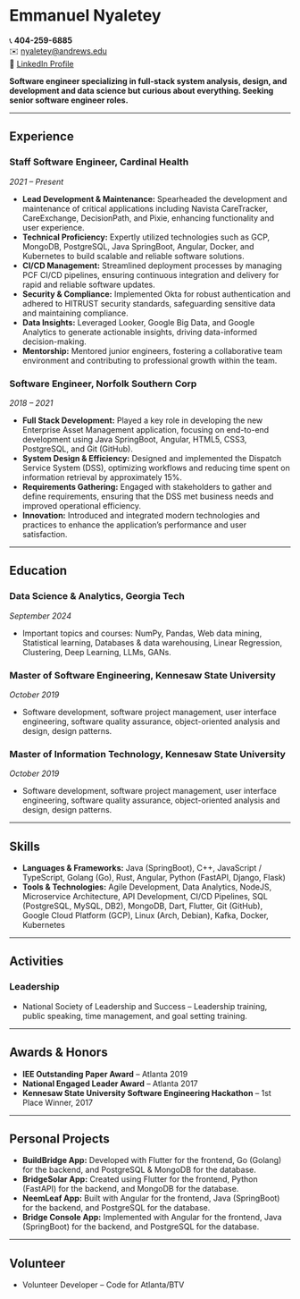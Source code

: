 # Emmanuel Nyaletey

📞 **404-259-6885**  
✉️ [nyaletey@andrews.edu](mailto:nyaletey@andrews.edu)  
🔗 [LinkedIn Profile](http://linkedin.com/in/emmanuel-nyaletey-b3bb3b16a)  

**Software engineer specializing in full-stack system analysis, design, and development and data science but curious about everything. Seeking senior software engineer roles.**

---

## Experience

### Staff Software Engineer, Cardinal Health
*2021 – Present*

- **Lead Development & Maintenance:** Spearheaded the development and maintenance of critical applications including Navista CareTracker, CareExchange, DecisionPath, and Pixie, enhancing functionality and user experience.
- **Technical Proficiency:** Expertly utilized technologies such as GCP, MongoDB, PostgreSQL, Java SpringBoot, Angular, Docker, and Kubernetes to build scalable and reliable software solutions.
- **CI/CD Management:** Streamlined deployment processes by managing PCF CI/CD pipelines, ensuring continuous integration and delivery for rapid and reliable software updates.
- **Security & Compliance:** Implemented Okta for robust authentication and adhered to HITRUST security standards, safeguarding sensitive data and maintaining compliance.
- **Data Insights:** Leveraged Looker, Google Big Data, and Google Analytics to generate actionable insights, driving data-informed decision-making.
- **Mentorship:** Mentored junior engineers, fostering a collaborative team environment and contributing to professional growth within the team.

### Software Engineer, Norfolk Southern Corp
*2018 – 2021*

- **Full Stack Development:** Played a key role in developing the new Enterprise Asset Management application, focusing on end-to-end development using Java SpringBoot, Angular, HTML5, CSS3, PostgreSQL, and Git (GitHub).
- **System Design & Efficiency:** Designed and implemented the Dispatch Service System (DSS), optimizing workflows and reducing time spent on information retrieval by approximately 15%.
- **Requirements Gathering:** Engaged with stakeholders to gather and define requirements, ensuring that the DSS met business needs and improved operational efficiency.
- **Innovation:** Introduced and integrated modern technologies and practices to enhance the application’s performance and user satisfaction.

---

## Education

### Data Science & Analytics, Georgia Tech
*September 2024*

- Important topics and courses: NumPy, Pandas, Web data mining, Statistical learning, Databases & data warehousing, Linear Regression, Clustering, Deep Learning, LLMs, GANs.

### Master of Software Engineering, Kennesaw State University
*October 2019*

- Software development, software project management, user interface engineering, software quality assurance, object-oriented analysis and design, design patterns.

### Master of Information Technology, Kennesaw State University
*October 2019*

- Software development, software project management, user interface engineering, software quality assurance, object-oriented analysis and design, design patterns.

---

## Skills

- **Languages & Frameworks:** Java (SpringBoot), C++, JavaScript / TypeScript, Golang (Go), Rust, Angular, Python (FastAPI, Django, Flask)
- **Tools & Technologies:** Agile Development, Data Analytics, NodeJS, Microservice Architecture, API Development, CI/CD Pipelines, SQL (PostgreSQL, MySQL, DB2), MongoDB, Dart, Flutter, Git (GitHub), Google Cloud Platform (GCP), Linux (Arch, Debian), Kafka, Docker, Kubernetes

---

## Activities

### Leadership
- National Society of Leadership and Success – Leadership training, public speaking, time management, and goal setting training.

---

## Awards & Honors

- **IEE Outstanding Paper Award** – Atlanta 2019
- **National Engaged Leader Award** – Atlanta 2017
- **Kennesaw State University Software Engineering Hackathon** – 1st Place Winner, 2017

---

## Personal Projects

- **BuildBridge App:** Developed with Flutter for the frontend, Go (Golang) for the backend, and PostgreSQL & MongoDB for the database.
- **BridgeSolar App:** Created using Flutter for the frontend, Python (FastAPI) for the backend, and MongoDB for the database.
- **NeemLeaf App:** Built with Angular for the frontend, Java (SpringBoot) for the backend, and PostgreSQL for the database.
- **Bridge Console App:** Implemented with Angular for the frontend, Java (SpringBoot) for the backend, and PostgreSQL for the database.

---

## Volunteer

- Volunteer Developer – Code for Atlanta/BTV
